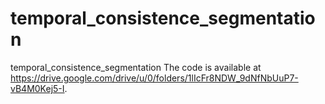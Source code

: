 # temporal_consistence_segmentation
temporal_consistence_segmentation The code is available at https://drive.google.com/drive/u/0/folders/1lIcFr8NDW_9dNfNbUuP7-vB4M0Kej5-I.
